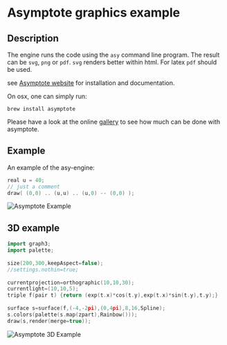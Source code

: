 # Asymptote graphics example

## Description

The engine runs the code using the `asy` command line program. The result can be `svg`, `png` or `pdf`. `svg` renders better within html. For latex `pdf` should be used.

see [Asymptote website](http://asymptote.sourceforge.net/) for installation and documentation.

On osx, one can simply run:

    brew install asymptote
    
Please have a look at the online [gallery](http://asymptote.sourceforge.net/gallery/index.html) to see how much can be done with asymptote. 

## Example

An example of the asy-engine:



```cpp
real u = 40;
// just a comment
draw( (0,0) .. (u,u) .. (u,0) -- (0,0) );
```


![Asymptote Example](figure/asy-simple-ex.svg) 



## 3D example



```cpp
import graph3;
import palette;
       
size(200,300,keepAspect=false);
//settings.nothin=true;
       
currentprojection=orthographic(10,10,30);
currentlight=(10,10,5);
triple f(pair t) {return (exp(t.x)*cos(t.y),exp(t.x)*sin(t.y),t.y);}
       
surface s=surface(f,(-4,-2pi),(0,4pi),8,16,Spline);
s.colors(palette(s.map(zpart),Rainbow()));
draw(s,render(merge=true));
```


![Asymptote 3D Example](figure/asy-3d-ex.png) 




